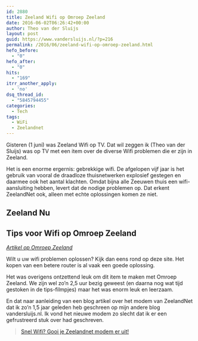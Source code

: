 ```yaml
---
id: 2880
title: Zeeland Wifi op Omroep Zeeland
date: 2016-06-02T06:26:42+00:00
author: Theo van der Sluijs
layout: post
guid: https://www.vandersluijs.nl/?p=216
permalink: /2016/06/zeeland-wifi-op-omroep-zeeland.html
hefo_before:
  - "0"
hefo_after:
  - "0"
hits:
  - "169"
itrr_another_apply:
  - 'no'
dsq_thread_id:
  - "5845794455"
categories:
  - Tech
tags:
  - WiFi
  - Zeelandnet
---
```

Gisteren (1 juni) was Zeeland Wifi op TV. Dat wil zeggen ik (Theo van der Sluijs) was op TV met een item over de diverse Wifi problemen die er zijn in Zeeland.<!--more-->

Het is een enorme ergernis: gebrekkige wifi. De afgelopen vijf jaar is het gebruik van vooral de draadloze thuisnetwerken explosief gestegen en daarmee ook het aantal klachten. Omdat bijna alle Zeeuwen thuis een wifi-aansluiting hebben, levert dat de nodige problemen op. Dat erkent ZeelandNet ook, alleen met echte oplossingen komen ze niet.

## Zeeland Nu

## Tips voor Wifi op Omroep Zeeland

_[Artikel op Omroep Zeeland](http://www.omroepzeeland.nl/nieuws/2016-06-01/1009123/thuis-problemen-met-wifi-je-bent-niet-enige#.V0_P1JN96Rs)_

Wilt u uw wifi problemen oplossen? Kijk dan eens rond op deze site. Het kopen van een betere router is al vaak een goede oplossing.

Het was overigens ontzettend leuk om dit item te maken met Omroep Zeeland. We zijn wel zo&#8217;n 2,5 uur bezig geweest (en daarna nog wat tijd gestoken in de tips-filmpjes) maar het was enorm leuk en leerzaam.

En dat naar aanleiding van een blog artikel over het modem van ZeelandNet dat ik zo’n 1,5 jaar geleden heb geschreen op mijn andere blog vandersluijs.nl. Ik vond het nieuwe modem zo slecht dat ik er een gefrustreerd stuk over had geschreven.

<blockquote class="wp-embedded-content" data-secret="ofR0JrKECr">
  <p>
    <a href="https://www.vandersluijs.nl/2015/01/snel-wifi-gooi-je-zeelandnet-modem-er.html">Snel Wifi? Gooi je Zeelandnet modem er uit!</a>
  </p>
</blockquote>



&nbsp;